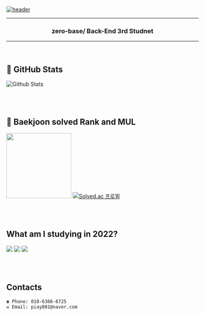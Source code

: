 [![header](https://capsule-render.vercel.app/api?type=soft&color=timeGradient&height=150&section=header&text=DaeIi%20Lim&fontSize=80&animation=twinkling)](https://github.com/LimDae94)

---

<h3 align="center">zero-base/ Back-End 3rd Studnet </h3>

---

<br>

## 🌠 GitHub Stats

![Github Stats](https://github-readme-stats.vercel.app/api?username=LimDae94&hide=contribs&count_private=true&show_icons=true&bg_color=00000000&title_color=4B7BE5&icon_color=4B7BE5&text_color=e6e6e6)

<br>
<br>

## 🏅 Baekjoon solved Rank and MUL
<left><img height='170px' src="https://github-readme-stats.vercel.app/api/top-langs/?username=LimDae94&langs_count=8&layout=compact" /></left>
[![Solved.ac 프로필](http://mazassumnida.wtf/api/generate_badge?boj=piay801)](https://solved.ac/piay801)

<br>
<br>

## What am I studying in 2022?

<img src="https://img.shields.io/badge/java-007396?style=for-the-badge&logo=java&logoColor=white"> <img src="https://img.shields.io/badge/github-181717?style=for-the-badge&logo=github&logoColor=white"> <img src="https://img.shields.io/badge/git-F05032?style=for-the-badge&logo=git&logoColor=white">

<br>
<br>

## Contacts
```
☎ Phone: 010-6366-6725
✉ Email: piay801@naver.com
```
